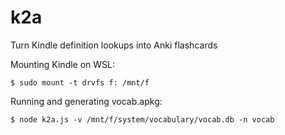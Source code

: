 # k2a
Turn Kindle definition lookups into Anki flashcards

Mounting Kindle on WSL:

    $ sudo mount -t drvfs f: /mnt/f

Running and generating vocab.apkg:

    $ node k2a.js -v /mnt/f/system/vocabulary/vocab.db -n vocab

